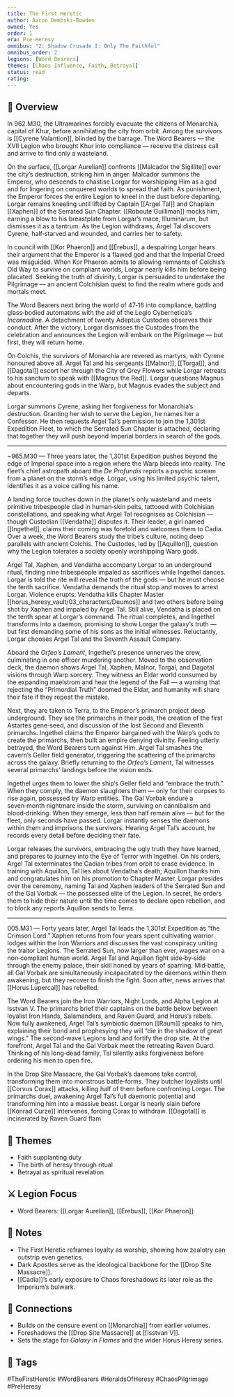```yaml
---
title: The First Heretic
author: Aaron Dembski-Bowden
owned: Yes
order: 1
era: Pre-Heresy
omnibus: "2: Shadow Crusade I: Only The Faithful"
omnibus_order: 2
legions: [Word Bearers]
themes: [Chaos Influence, Faith, Betrayal]
status: read
rating:
---
```


## 🧭 Overview

In 962.M30, the Ultramarines forcibly evacuate the citizens of Monarchia, capital of Khur, before annihilating the city from orbit. Among the survivors is [[Cyrene Valantion]], blinded by the barrage. The Word Bearers — the XVII Legion who brought Khur into compliance — receive the distress call and arrive to find only a wasteland.

On the surface, [[Lorgar Aurelian]] confronts [[Malcador the Sigillite]] over the city’s destruction, striking him in anger. Malcador summons the Emperor, who descends to chastise Lorgar for worshipping Him as a god and for lingering on conquered worlds to spread that faith. As punishment, the Emperor forces the entire Legion to kneel in the dust before departing. Lorgar remains kneeling until lifted by Captain [[Argel Tal]] and Chaplain [[Xaphen]] of the Serrated Sun Chapter. [[Roboute Guilliman]] mocks him, earning a blow to his breastplate from Lorgar’s mace, Illuminarum, but dismisses it as a tantrum. As the Legion withdraws, Argel Tal discovers Cyrene, half‑starved and wounded, and carries her to safety.

In council with [[Kor Phaeron]] and [[Erebus]], a despairing Lorgar hears their argument that the Emperor is a flawed god and that the Imperial Creed was misguided. When Kor Phaeron admits to allowing remnants of Colchis’s Old Way to survive on compliant worlds, Lorgar nearly kills him before being placated. Seeking the truth of divinity, Lorgar is persuaded to undertake the Pilgrimage — an ancient Colchisian quest to find the realm where gods and mortals meet.

The Word Bearers next bring the world of 47‑16 into compliance, battling glass‑bodied automatons with the aid of the Legio Cybernetica’s *Incarnadine*. A detachment of twenty Adeptus Custodes observes their conduct. After the victory, Lorgar dismisses the Custodes from the celebration and announces the Legion will embark on the Pilgrimage — but first, they will return home.

On Colchis, the survivors of Monarchia are revered as martyrs, with Cyrene honoured above all. Argel Tal and his sergeants [[Malnor]], [[Torgal]], and [[Dagotal]] escort her through the City of Grey Flowers while Lorgar retreats to his sanctum to speak with [[Magnus the Red]]. Lorgar questions Magnus about encountering gods in the Warp, but Magnus evades the subject and departs.

Lorgar summons Cyrene, asking her forgiveness for Monarchia’s destruction. Granting her wish to serve the Legion, he names her a Confessor. He then requests Argel Tal’s permission to join the 1,301st Expedition Fleet, to which the Serrated Sun Chapter is attached, declaring that together they will push beyond Imperial borders in search of the gods.

---

~965.M30 — Three years later, the 1,301st Expedition pushes beyond the edge of Imperial space into a region where the Warp bleeds into reality. The fleet’s chief astropath aboard the *De Profundis* reports a psychic scream from a planet on the storm’s edge. Lorgar, using his limited psychic talent, identifies it as a voice calling his name.

A landing force touches down in the planet’s only wasteland and meets primitive tribespeople clad in human‑skin pelts, tattooed with Colchisian constellations, and speaking what Argel Tal recognises as Colchisian — though Custodian [[Vendatha]] disputes it. Their leader, a girl named [[Ingethel]], claims their coming was foretold and welcomes them to Cadia. Over a week, the Word Bearers study the tribe’s culture, noting deep parallels with ancient Colchis. The Custodes, led by [[Aquillon]], question why the Legion tolerates a society openly worshipping Warp gods.

Argel Tal, Xaphen, and Vendatha accompany Lorgar to an underground ritual, finding nine tribespeople impaled as sacrifices while Ingethel dances. Lorgar is told the rite will reveal the truth of the gods — but he must choose the tenth sacrifice. Vendatha demands the ritual stop and moves to arrest Lorgar. Violence erupts: Vendatha kills Chapter Master [[horus_heresy_vault/03_characters/Deumos]] and two others before being shot by Xaphen and impaled by Argel Tal. Still alive, Vendatha is placed on the tenth spear at Lorgar’s command. The ritual completes, and Ingethel transforms into a daemon, promising to show Lorgar the galaxy’s truth — but first demanding some of his sons as the initial witnesses. Reluctantly, Lorgar chooses Argel Tal and the Seventh Assault Company.

Aboard the *Orfeo’s Lament*, Ingethel’s presence unnerves the crew, culminating in one officer murdering another. Moved to the observation deck, the daemon shows Argel Tal, Xaphen, Malnor, Torgal, and Dagotal visions through Warp sorcery. They witness an Eldar world consumed by the expanding maelstrom and hear the legend of the Fall — a warning that rejecting the “Primordial Truth” doomed the Eldar, and humanity will share their fate if they repeat the mistake.

Next, they are taken to Terra, to the Emperor’s primarch project deep underground. They see the primarchs in their pods, the creation of the first Astartes gene‑seed, and discussion of the lost Second and Eleventh primarchs. Ingethel claims the Emperor bargained with the Warp’s gods to create the primarchs, then built an empire denying divinity. Feeling utterly betrayed, the Word Bearers turn against Him. Argel Tal smashes the cavern’s Geller field generator, triggering the scattering of the primarchs across the galaxy. Briefly returning to the *Orfeo’s Lament*, Tal witnesses several primarchs’ landings before the vision ends.

Ingethel urges them to lower the ship’s Geller field and “embrace the truth.” When they comply, the daemon slaughters them — only for their corpses to rise again, possessed by Warp entities. The Gal Vorbak endure a seven‑month nightmare inside the storm, surviving on cannibalism and blood‑drinking. When they emerge, less than half remain alive — but for the fleet, only seconds have passed. Lorgar instantly senses the daemons within them and imprisons the survivors. Hearing Argel Tal’s account, he records every detail before deciding their fate.

Lorgar releases the survivors, embracing the ugly truth they have learned, and prepares to journey into the Eye of Terror with Ingethel. On his orders, Argel Tal exterminates the Cadian tribes from orbit to erase evidence. In training with Aquillon, Tal lies about Vendatha’s death; Aquillon thanks him and congratulates him on his promotion to Chapter Master. Lorgar presides over the ceremony, naming Tal and Xaphen leaders of the Serrated Sun and of the Gal Vorbak — the possessed elite of the Legion. In secret, he orders them to hide their nature until the time comes to declare open rebellion, and to block any reports Aquillon sends to Terra.

---

005.M31 — Forty years later, Argel Tal leads the 1,301st Expedition as “the Crimson Lord.” Xaphen returns from four years spent cultivating warrior lodges within the Iron Warriors and discusses the vast conspiracy uniting the traitor Legions. The Serrated Sun, now larger than ever, wages war on a non‑compliant human world. Argel Tal and Aquillon fight side‑by‑side through the enemy palace, their skill honed by years of sparring. Mid‑battle, all Gal Vorbak are simultaneously incapacitated by the daemons within them awakening, but they recover to finish the fight. Soon after, news arrives that [[Horus Lupercal]] has rebelled.

The Word Bearers join the Iron Warriors, Night Lords, and Alpha Legion at Isstvan V. The primarchs brief their captains on the battle below between loyalist Iron Hands, Salamanders, and Raven Guard, and Horus’s rebels. Now fully awakened, Argel Tal’s symbiotic daemon [[Raum]] speaks to him, explaining their bond and prophesying they will “die in the shadow of great wings.” The second‑wave Legions land and fortify the drop site. At the forefront, Argel Tal and the Gal Vorbak meet the retreating Raven Guard. Thinking of his long‑dead family, Tal silently asks forgiveness before ordering his men to open fire.

In the Drop Site Massacre, the Gal Vorbak’s daemons take control, transforming them into monstrous battle‑forms. They butcher loyalists until [[Corvus Corax]] attacks, killing half of them before confronting Lorgar. The primarchs duel, awakening Argel Tal’s full daemonic potential and transforming him into a massive beast. Lorgar is nearly slain before [[Konrad Curze]] intervenes, forcing Corax to withdraw. [[Dagotal]] is incinerated by Raven Guard flam

## 🧠 Themes
- Faith supplanting duty  
- The birth of heresy through ritual  
- Betrayal as spiritual revelation  

## ⚔️ Legion Focus
- Word Bearers: [[Lorgar Aurelian]], [[Erebus]], [[Kor Phaeron]]  

## 📝 Notes
- The First Heretic reframes loyalty as worship, showing how zealotry can outstrip even genetics.  
- Dark Apostles serve as the ideological backbone for the [[Drop Site Massacre]].  
- [[Cadia]]’s early exposure to Chaos foreshadows its later role as the Imperium’s bulwark.

## 🔗 Connections
- Builds on the censure event on [[Monarchia]] from earlier volumes.  
- Foreshadows the [[Drop Site Massacre]] at [[Isstvan V]].  
- Sets the stage for *Galaxy in Flames* and the wider Horus Heresy series.

## 🧩 Tags
#TheFirstHeretic #WordBearers #HeraldsOfHeresy #ChaosPilgrimage #PreHeresy  
